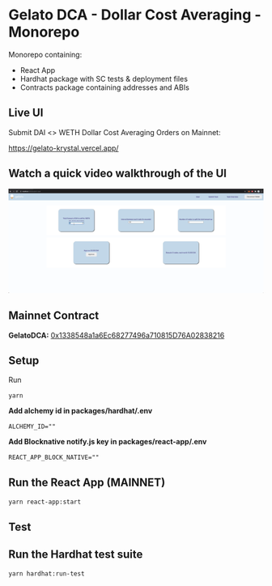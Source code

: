 # Gelato DCA - Dollar Cost Averaging - Monorepo
Monorepo containing:

- React App
- Hardhat package with SC tests & deployment files
- Contracts package containing addresses and ABIs

## Live UI
Submit DAI <> WETH Dollar Cost Averaging Orders on Mainnet:

https://gelato-krystal.vercel.app/

## Watch a quick video walkthrough of the UI
<a href="https://drive.google.com/file/d/162iUBphXUBZ2oBTIxDF5PTGxj52KBLNZ/view?usp=sharing" target="_blank">
     <img src="./dca.png"
          alt="DCA Image"
          style="width: 640px;" 
     />
</a>

## Mainnet Contract

**GelatoDCA:** [0x1338548a1a6Ec68277496a710815D76A02838216](https://etherscan.io/address/0x1338548a1a6Ec68277496a710815D76A02838216)

## Setup

Run
```
yarn
```

**Add alchemy id in packages/hardhat/.env**
```
ALCHEMY_ID=""
```

**Add Blocknative notify.js key in packages/react-app/.env**
```
REACT_APP_BLOCK_NATIVE=""
```

## Run the React App (MAINNET)

```
yarn react-app:start
```

## Test

## Run the Hardhat test suite

```
yarn hardhat:run-test
```
